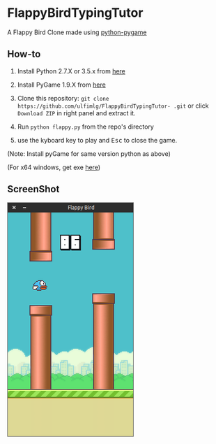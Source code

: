 FlappyBirdTypingTutor
===============

A Flappy Bird Clone made using [python-pygame][1]

How-to
------

1. Install Python 2.7.X or 3.5.x from [here](https://www.python.org/download/releases/)

2. Install PyGame 1.9.X from [here](http://www.pygame.org/download.shtml)

3. Clone this repository: `git clone https://github.com/ulfimlg/FlappyBirdTypingTutor-
.git` or click `Download ZIP` in right panel and extract it.

4. Run `python flappy.py` from the repo's directory

5. use the kyboard key to play and <kbd>Esc</kbd> to close the game.

  (Note: Install pyGame for same version python as above)

  (For x64 windows, get exe [here](http://www.lfd.uci.edu/~gohlke/pythonlibs/#pygame))

ScreenShot
----------

![Flappy Bird](screenshot1.png)

[1]: http://www.pygame.org
